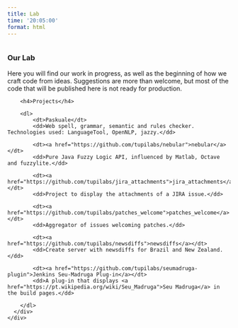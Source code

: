 ```yaml
---
title: Lab
time: '20:05:00'
format: html
---
```


<div class="ui vertical stripe segment">
  <div class="ui middle aligned stackable grid container">
    <div class="row">
      <div class="sixteen wide column">
        <h3 class="ui header">Our Lab</h3>
        <p>Here you will find our work in progress, as well as the beginning of how we craft code from ideas. Suggestions are more than welcome, but most of the code that will be published here is not ready for production.</p>

        <h4>Projects</h4>

        <dl>
            <dt>Paskuale</dt>
            <dd>Web spell, grammar, semantic and rules checker. Technologies used: LanguageTool, OpenNLP, jazzy.</dd>

            <dt><a href="https://github.com/tupilabs/nebular">nebular</a></dt>
            <dd>Pure Java Fuzzy Logic API, influenced by Matlab, Octave and fuzzylite.</dd>

            <dt><a href="https://github.com/tupilabs/jira_attachments">jira_attachments</a></dt>
            <dd>Project to display the attachments of a JIRA issue.</dd>

            <dt><a href="https://github.com/tupilabs/patches_welcome">patches_welcome</a></dt>
            <dd>Aggregator of issues welcoming patches.</dd>

            <dt><a href="https://github.com/tupilabs/newsdiffs">newsdiffs</a></dt>
            <dd>Create server with newsdiffs for Brazil and New Zealand.</dd>

            <dt><a href="https://github.com/tupilabs/seumadruga-plugin">Jenkins Seu-Madruga Plug-in</a></dt>
            <dd>A plug-in that displays <a href="https://pt.wikipedia.org/wiki/Seu_Madruga">Seu Madruga</a> in the build pages.</dd>

        </dl>
      </div>
    </div>
  </div>
</div>